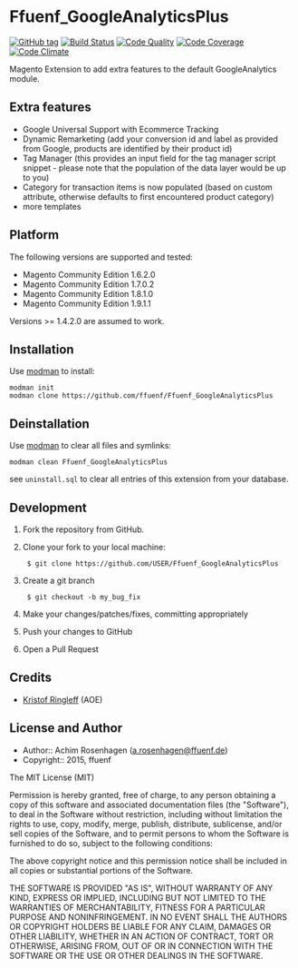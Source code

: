 Ffuenf_GoogleAnalyticsPlus
==========================
[![GitHub tag](https://img.shields.io/github/tag/ffuenf/Ffuenf_GoogleAnalyticsPlus.svg)][tag]
[![Build Status](https://img.shields.io/travis/ffuenf/Ffuenf_GoogleAnalyticsPlus.svg)][travis]
[![Code Quality](https://scrutinizer-ci.com/g/ffuenf/Ffuenf_GoogleAnalyticsPlus/badges/quality-score.png)][code_quality]
[![Code Coverage](https://scrutinizer-ci.com/g/ffuenf/Ffuenf_GoogleAnalyticsPlus/badges/coverage.png)][code_coverage]
[![Code Climate](https://codeclimate.com/github/ffuenf/Ffuenf_GoogleAnalyticsPlus/badges/gpa.svg)][codeclimate_gpa]

[tag]: https://github.com/ffuenf/Ffuenf_GoogleAnalyticsPlus
[travis]: https://travis-ci.org/ffuenf/Ffuenf_GoogleAnalyticsPlus
[code_quality]: https://scrutinizer-ci.com/g/ffuenf/Ffuenf_GoogleAnalyticsPlus
[code_coverage]: https://scrutinizer-ci.com/g/ffuenf/Ffuenf_GoogleAnalyticsPlus
[codeclimate_gpa]: https://codeclimate.com/github/ffuenf/Ffuenf_GoogleAnalyticsPlus

Magento Extension to add extra features to the default GoogleAnalytics module.

Extra features
--------------

* Google Universal Support with Ecommerce Tracking
* Dynamic Remarketing (add your conversion id and label as provided from Google, products are identified by their product id)
* Tag Manager (this provides an input field for the tag manager script snippet - please note that the population of the data layer would be up to you)
* Category for transaction items is now populated (based on custom attribute, otherwise defaults to first encountered product category)
* more templates

Platform
--------

The following versions are supported and tested:

* Magento Community Edition 1.6.2.0
* Magento Community Edition 1.7.0.2
* Magento Community Edition 1.8.1.0
* Magento Community Edition 1.9.1.1

Versions >= 1.4.2.0 are assumed to work.

Installation
------------

Use [modman](https://github.com/colinmollenhour/modman) to install:
```
modman init
modman clone https://github.com/ffuenf/Ffuenf_GoogleAnalyticsPlus
```

Deinstallation
--------------

Use [modman](https://github.com/colinmollenhour/modman) to clear all files and symlinks:
```
modman clean Ffuenf_GoogleAnalyticsPlus
```
see `uninstall.sql` to clear all entries of this extension from your database.

Development
-----------
1. Fork the repository from GitHub.
2. Clone your fork to your local machine:

        $ git clone https://github.com/USER/Ffuenf_GoogleAnalyticsPlus

3. Create a git branch

        $ git checkout -b my_bug_fix

4. Make your changes/patches/fixes, committing appropriately
5. Push your changes to GitHub
6. Open a Pull Request

Credits
-------

* [Kristof Ringleff](kristof@fooman.co.nz) (AOE)

License and Author
------------------

- Author:: Achim Rosenhagen (<a.rosenhagen@ffuenf.de>)
- Copyright:: 2015, ffuenf

The MIT License (MIT)

Permission is hereby granted, free of charge, to any person obtaining a copy
of this software and associated documentation files (the "Software"), to deal
in the Software without restriction, including without limitation the rights
to use, copy, modify, merge, publish, distribute, sublicense, and/or sell
copies of the Software, and to permit persons to whom the Software is
furnished to do so, subject to the following conditions:

The above copyright notice and this permission notice shall be included in all
copies or substantial portions of the Software.

THE SOFTWARE IS PROVIDED "AS IS", WITHOUT WARRANTY OF ANY KIND, EXPRESS OR
IMPLIED, INCLUDING BUT NOT LIMITED TO THE WARRANTIES OF MERCHANTABILITY,
FITNESS FOR A PARTICULAR PURPOSE AND NONINFRINGEMENT. IN NO EVENT SHALL THE
AUTHORS OR COPYRIGHT HOLDERS BE LIABLE FOR ANY CLAIM, DAMAGES OR OTHER
LIABILITY, WHETHER IN AN ACTION OF CONTRACT, TORT OR OTHERWISE, ARISING FROM,
OUT OF OR IN CONNECTION WITH THE SOFTWARE OR THE USE OR OTHER DEALINGS IN THE
SOFTWARE.